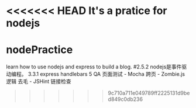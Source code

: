 <<<<<<< HEAD
It's a pratice for nodejs
=======
# nodePractice
learn how to use nodejs and express to build a blog.
#2.5.2
nodejs是事件驱动编程。
3.3.1
express
handlebars
5 QA
页面测试 - Mocha
跨页 - Zombie.js
逻辑
去毛 - JSHint
链接检查
>>>>>>> 9c710a711e049789ff2225131d9bed849c0db236
